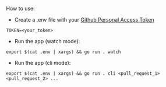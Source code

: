 How to use:

- Create a .env file with your [Github Personal Access Token](https://github.com/settings/tokens)

```
TOKEN=<your_token>
```

- Run the app (watch mode):

```
export $(cat .env | xargs) && go run . watch
```

- Run the app (cli mode):

```
export $(cat .env | xargs) && go run . cli <pull_request_1> <pull_request_2> ...
```

